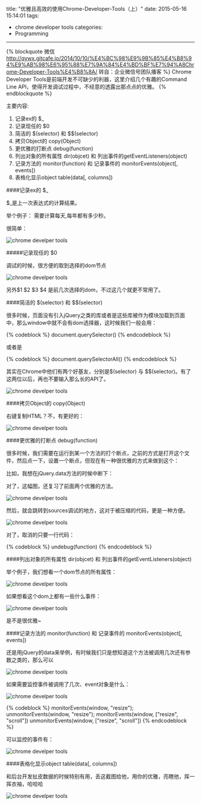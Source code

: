title: "优雅且高效的使用Chrome-Developer-Tools（上）"
date: 2015-05-16 15:14:01
tags:
- chrome developer tools
categories:
- Programming
---
{% blockquote 微信 http://qywx.gitcafe.io/2014/10/10/%E4%BC%98%E9%9B%85%E4%B8%94%E9%AB%98%E6%95%88%E7%9A%84%E4%BD%BF%E7%94%A8Chrome-Developer-Tools%E4%B8%8A/ 转自：企业微信号团队播客 %}
Chrome Developer Tools是前端开发不可缺少的利器，这里介绍几个有趣的Command Line API，使得开发调试过程中，不经意的透露出那点点的优雅。
{% endblockquote %}

主要内容:
1. 记录ex的 $_
2. 记录现任的 $0
3. 简洁的 $(selector) 和 $$(selector)
4. 拷贝Object的 copy(Object)
5. 更优雅的打断点 debug(function)
6. 列出对象的所有属性 dir(objcet) 和 列出事件的getEventListeners(object)
7. 记录方法的 monitor(function) 和 记录事件的 monitorEvents(object[, events])
8. 表格化显示object table(data[, columns])

####记录ex的 $_

$_是上一次表达式的计算结果。

举个例子： 需要计算每天,每年都有多少秒。

很简单：

![chrome develper tools](chrome$_.png)

#####记录现任的 $0

调试的时候，很方便的取到选择的dom节点

![chrome develper tools](chrome$0.png)

另外$1 $2 $3 $4 是前几次选择的dom，不过这几个就更不常用了。


####简洁的 $(selector) 和 $$(selector)

很多时候，页面没有引入jQuery之类的库或者是这些库被作为模块加载到页面中，那么window中就不会有dom选择器，这时候我们一般会用：
	
{% codeblock %}
	document.querySelector()
{% endcodeblock %}

或者是

{% codeblock %}
	document.querySelectorAll()
{% endcodeblock %}

其实在Chrome中他们有两个好基友，分别是$(selector) 与 $$(selector)。有了这两位以后，再也不要输入那么长的API了。

![chrome develper tools](chrome_seletor.png)

####拷贝Object的 copy(Object)

右键复制HTML？不，有更好的：

![chrome develper tools](chrome_copy.png)

####更优雅的打断点 debug(function)

很多时候，我们需要在运行到某一个方法的打个断点，之前的方式是打开这个文件，然后点一下，设置一个断点，但现在有一种很优雅的方式来做到这个：

比如，我想在jQuery.data方法的时候中断下：

对了，这幅图，还复习了前面两个优雅的方法。

![chrome develper tools](chrome_debug1.png)

然后，就会跳转到sources调试的地方，这对于被压缩的代码，更是一种方便。

![chrome develper tools](chrome_debug2.png)

对了，取消的只要一行代码：
	
{% codeblock %}
	undebug(function)
{% endcodeblock %}

####列出对象的所有属性 dir(objcet) 和 列出事件的getEventListeners(object)

举个例子，我们想看一个dom节点的所有属性：

![chrome develper tools](chrome_dir.png)

如果想看这个dom上都有一些什么事件：

![chrome develper tools](chrome_event.png)

是不是很优雅~

####记录方法的 monitor(function) 和 记录事件的 monitorEvents(object[, events])

还是用jQuery的data来举例，有时候我们只是想知道这个方法被调用几次还有参数之类的，那么可以

![chrome develper tools](chrome_monitor.png)

如果需要监控事件被调用了几次、event对象是什么：

![chrome develper tools](chrome_monitorEvent.png)

{% codeblock %}
	monitorEvents(window, "resize");
	unmonitorEvents(window, "resize");
	monitorEvents(window, ["resize", "scroll"])
	unmonitorEvents(window, ["resize", "scroll"])
{% endcodeblock %}

可以监控的事件有：

![chrome develper tools](chrome_all_event.png)

####表格化显示object table(data[, columns])

和后台开发扯皮数据的时候特别有用，丢这截图给他，用你的优雅，亮瞎他，挥一挥衣袖，哈哈哈

![chrome develper tools](chrome_table.png)
